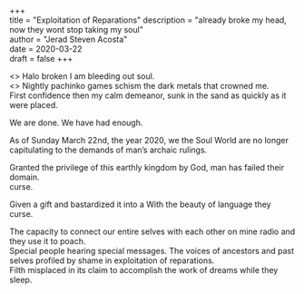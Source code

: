 +++  
title = "Exploitation of Reparations" 
description = "already broke my head, now they wont stop taking my soul"  
author = "Jerad Steven Acosta"  
date = 2020-03-22  
draft = false
+++

<>
Halo broken I am bleeding out soul. <br> 
<>
Nightly pachinko games schism the dark metals that crowned me.  
First confidence then my calm demeanor, sunk in the sand as quickly as it were placed.  

We are done.
We have had enough.  

As of Sunday March 22nd, the year 2020, we the Soul World are no longer capitulating to the demands of man’s archaic rulings.  

Granted the privilege of this earthly kingdom by God, man has failed their domain.  
curse.  

Given a gift and bastardized it into a 
With the beauty of language they curse.  

The capacity to connect our entire selves with each other on mine radio and they use it to poach.  
Special people hearing special messages. The voices of ancestors and past selves profiled by shame in exploitation of reparations.  
Filth misplaced in its claim to accomplish the work of dreams while they sleep.